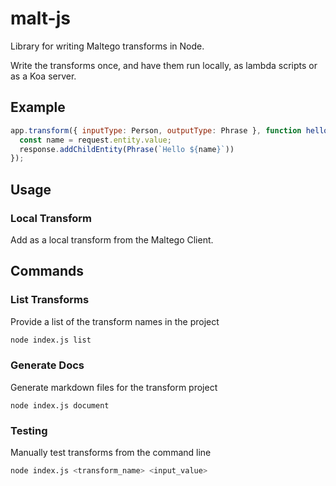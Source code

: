# malt-js

Library for writing Maltego transforms in Node.

Write the transforms once, and have them run locally, as lambda scripts or as a Koa server.

## Example

```javascript
app.transform({ inputType: Person, outputType: Phrase }, function helloWorld(request, response){
  const name = request.entity.value;
  response.addChildEntity(Phrase(`Hello ${name}`))
});
```

## Usage
### Local Transform
Add as a local transform from the Maltego Client.



## Commands

### List Transforms
Provide a list of the transform names in the project
```bash
node index.js list
```


### Generate Docs
Generate markdown files for the transform project
```
node index.js document
```


### Testing
Manually test transforms from the command line
```bash
node index.js <transform_name> <input_value>
```


